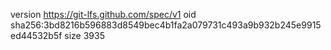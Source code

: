 version https://git-lfs.github.com/spec/v1
oid sha256:3bd8216b596883d8549bec4b1fa2a079731c493a9b932b245e9915ed44532b5f
size 3935

